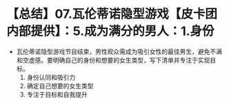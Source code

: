 # 【总结】07.瓦伦蒂诺隐型游戏【皮卡团内部提供】：5.成为满分的男人：1.身份

-   瓦伦蒂诺隐型游戏节目结束，男性观众需成为吸引女性的最佳男生，避免不满和空虚感。要明确自己的身份和想要的女生类型，写下清单并专注于实现目标。
    1.  身份认同和吸引力
    2.  确定自己想要的女生类型
    3.  专注于目标和自我提升